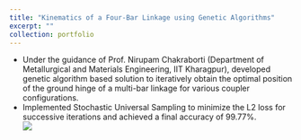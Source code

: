 ```yaml
---
title: "Kinematics of a Four-Bar Linkage using Genetic Algorithms"
excerpt: ""
collection: portfolio
---
```


* Under the guidance of Prof. Nirupam Chakraborti (Department of Metallurgical and Materials Engineering, IIT Kharagpur), developed genetic algorithm based solution to iteratively obtain the optimal position of the ground hinge of a multi-bar linkage for various coupler configurations.
* Implemented Stochastic Universal Sampling to minimize the L2 loss for successive iterations and achieved a final accuracy of 99.77%.
<br/><img src='/images/500x300.png'>